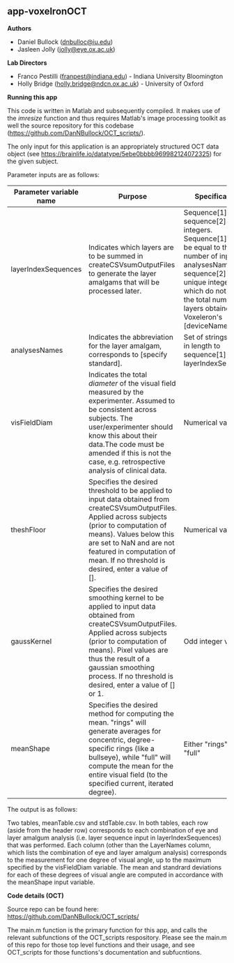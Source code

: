 ##
## app-voxelronOCT

**Authors**

- Daniel Bullock ([dnbulloc@iu.edu](mailto:dnbulloc@iu.edu))
- Jasleen Jolly ([jolly@eye.ox.ac.uk](mailto:jasleen.jolly@eye.ox.ac.uk))

**Lab Directors**

- Franco Pestilli ([franpest@indiana.edu](mailto:franpest@indiana.edu)) - Indiana University Bloomington
- Holly Bridge (holly.bridge@ndcn.ox.ac.uk)  -  University of Oxford


**Running this app**

This code is written in Matlab and subsequently compiled.  It makes use of the _imresize_ function and thus requires Matlab&#39;s image processing toolkit as well the source repository for this codebase (https://github.com/DanNBullock/OCT_scripts/).

The only input for this application is an appropriately structured OCT data object (see https://brainlife.io/datatype/5ebe0bbbb969982124072325) for the given subject.  

Parameter inputs are as follows:

| **Parameter variable name** | **Purpose** | **Specifications** |
| --- | --- | --- |
| layerIndexSequences | Indicates which layers are to be summed in createCSVsumOutputFiles to generate the layer amalgams that will be processed later. | Sequence[1] of sequence[2] of integers.  Sequence[1] must be equal to the number of inputs in analysesNames.  sequence[2] must be unique integers which do not exceed the total number of layers obtained from Voxeleron&#39;s [deviceName] |
| analysesNames | Indicates the abbreviation for the layer amalgam, corresponds to [specify standard]. | Set of strings, equal in length to sequence[1] of layerIndexSequences |
| visFieldDiam | Indicates the total _diameter_ of the visual field measured by the experimenter.  Assumed to be consistent across subjects.  The user/experimenter should know this about their data.The code must be amended if this is not the case, e.g. retrospective analysis of clinical data. | Numerical value |
| theshFloor | Specifies the desired threshold to be applied to input data obtained from createCSVsumOutputFiles.   Applied across subjects (prior to computation of means).  Values below this are set to NaN and are not featured in computation of mean.  If no threshold is desired, enter a value of []. | Numerical value |
| gaussKernel | Specifies the desired smoothing kernel to be applied to input data obtained from createCSVsumOutputFiles.   Applied across subjects (prior to computation of means).  Pixel values are thus the result of a gaussian smoothing process.  If no threshold is desired, enter a value of [] or 1. | Odd integer value |
| meanShape | Specifies the desired method for computing the mean.  &quot;rings&quot; will generate averages for concentric, degree-specific rings (like a bullseye), while &quot;full&quot; will compute the mean for the entire visual field (to the specified current, iterated degree). | Either &quot;rings&quot; or &quot;full&quot; |

The output is as follows:

Two tables, meanTable.csv and stdTable.csv.
In both tables, each row (aside from the header row) corresponds to each combination of eye and layer amalgum analysis (i.e. layer sequence input in layerIndexSequences) that was performed.  Each column (other than the LayerNames column, which lists the combination of eye and layer amalgum analysis) corresponds to the measurement for one degree of visual angle, up to the maximum specified by the visFieldDiam variable.  The mean and standrard deviations for each of these degrees of visual angle are computed in accordance with the meanShape input variable.

**Code details (OCT)**

Source repo can be found here: https://github.com/DanNBullock/OCT_scripts/

The main.m function is the primary function for this app, and calls the relevant subfunctions of the OCT_scripts respository.  Please see the main.m of this repo for those top level functions and their usage, and see OCT_scripts for those functions's documentation and subfucntions.
